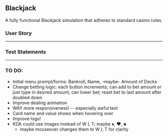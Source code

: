 ## Blackjack

A fully functional Blackjack simulation that adheres to standard casino rules.

### User Story

---
### Test Statements

---
### TO DO:
- Initial menu prompt/forms: Bankroll, Name, -maybe- Amount of Decks
- Change betting logic: each button increments; can add to bet amount or just type in desired amount; can lower bet; reset bet to last amount after doubled down
- Improve dealing animation
- WAY more responsiveness! -- especially awful text
- Card name and value shows when hovering over
- Improve logo!
- KDA could use images instead of W L T; maybe &diams;, &hearts;, &clubs;
  - maybe mouseover changes them to W L T for clarity

